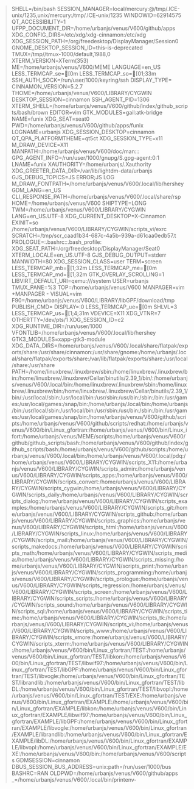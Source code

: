 > SHELL=/bin/bash
> SESSION\_MANAGER=local/mercury:@/tmp/.ICE-unix/1235,unix/mercury:/tmp/.ICE-unix/1235
> WINDOWID=62914575 QT\_ACCESSIBILITY=1
> UFPP\_DOCUMENT\_DIR=/home/urbanjs/venus/V600/github/apps
> XDG\_CONFIG\_DIRS=/etc/xdg/xdg-cinnamon:/etc/xdg
> XDG\_SESSION\_PATH=/org/freedesktop/DisplayManager/Session0
> GNOME\_DESKTOP\_SESSION\_ID=this-is-deprecated
> TMUX=/tmp//tmux-1000/default,1988,0 XTERM\_VERSION=XTerm(353)
> ME=/home/urbanjs/venus/V600/MEME LANGUAGE=en\_US
> LESS\_TERMCAP\_se=\[0m LESS\_TERMCAP\_so=\[01;33m
> SSH\_AUTH\_SOCK=/run/user/1000/keyring/ssh DISPLAY\_TYPE=
> CINNAMON\_VERSION=5.2.7 THOME=/home/urbanjs/venus/V600/LIBRARY/CYGWIN
> DESKTOP\_SESSION=cinnamon SSH\_AGENT\_PID=1306
> XTERM\_SHELL=/home/urbanjs/venus/V600/github/index/github\_scripts/bash/brown
> EDITOR=vim GTK\_MODULES=gail:atk-bridge NAME=funix XDG\_SEAT=seat0
> PWD=/home/urbanjs/venus/V600/github/apps/funix LOGNAME=urbanjs
> XDG\_SESSION\_DESKTOP=cinnamon QT\_QPA\_PLATFORMTHEME=qt5ct
> XDG\_SESSION\_TYPE=x11 M\_DRAW\_DEVICE=X11
> MANPATH=/home/urbanjs/venus/V600/doc/man:::
> GPG\_AGENT\_INFO=/run/user/1000/gnupg/S.gpg-agent:0:1 LNAME=funix
> XAUTHORITY=/home/urbanjs/.Xauthority
> XDG\_GREETER\_DATA\_DIR=/var/lib/lightdm-data/urbanjs
> GJS\_DEBUG\_TOPICS=JS ERROR;JS LOG
> M\_DRAW\_FONTPATH=/home/urbanjs/venus/V600/.local/lib/hershey
> GDM\_LANG=en\_US
> CLI\_RESPONSE\_PATH=/home/urbanjs/venus/V600/.local/share/rsp
> HOME=/home/urbanjs/venus/V600 SHIPTYPE=LONG
> TWM=/home/urbanjs/venus/V600/LIBRARY/CYGWIN LANG=en\_US.UTF-8
> XDG\_CURRENT\_DESKTOP=X-Cinnamon EXINIT=so
> /home/urbanjs/venus/V600/LIBRARY/CYGWIN/scripts\_vi/exrc
> SCRATCH=/tmp/scr\_caad1b34-687c-4a5b-939a-d61caa0edb57.t
> PROLOGUE=:.bashrc::.bash\_profile:
> XDG\_SEAT\_PATH=/org/freedesktop/DisplayManager/Seat0
> XTERM\_LOCALE=en\_US.UTF-8 GJS\_DEBUG\_OUTPUT=stderr MANWIDTH=80
> XDG\_SESSION\_CLASS=user TERM=screen LESS\_TERMCAP\_mb=\[1;32m
> LESS\_TERMCAP\_me=\[0m LESS\_TERMCAP\_md=\[1;32m
> GTK\_OVERLAY\_SCROLLING=1 LIBVIRT\_DEFAULT\_URI=qemu:///system
> USER=urbanjs TMUX\_PANE=%3 TOP=/home/urbanjs/venus/V600 MANPAGER=vim
> +MANPAGER - VISUAL=vim
> F90=/home/urbanjs/venus/V600/LIBRARY/libGPF/download/tmp PUBLISH\_CMD=
> DISPLAY=:0 LESS\_TERMCAP\_ue=\[0m SHLVL=3
> LESS\_TERMCAP\_us=\[1;4;31m VDEVICE=X11 XDG\_VTNR=7
> OTHERTTY=/dev/pts/1 XDG\_SESSION\_ID=c2
> XDG\_RUNTIME\_DIR=/run/user/1000
> VFONTLIB=/home/urbanjs/venus/V600/.local/lib/hershey
> GTK3\_MODULES=xapp-gtk3-module
> XDG\_DATA\_DIRS=/home/urbanjs/venus/V600/.local/share/flatpak/exports/share:/usr/share/cinnamon:/usr/share/gnome:/home/urbanjs/.local/share/flatpak/exports/share:/var/lib/flatpak/exports/share:/usr/local/share:/usr/share
> PATH=/home/linuxbrew/.linuxbrew/sbin:/home/linuxbrew/.linuxbrew/bin:/home/linuxbrew/.linuxbrew/Cellar/binutils/2.39\_1/bin/:/home/urbanjs/venus/V600/.local/bin:/home/linuxbrew/.linuxbrew/sbin:/home/linuxbrew/.linuxbrew/bin:/home/linuxbrew/.linuxbrew/Cellar/binutils/2.39\_1/bin/:/usr/local/sbin:/usr/local/bin:/usr/sbin:/usr/bin:/sbin:/bin:/usr/games:/usr/local/games:/snap/bin:/home/urbanjs/.local/bin:/home/urbanjs/bin:/usr/local/sbin:/usr/local/bin:/usr/sbin:/usr/bin:/sbin:/bin:/usr/games:/usr/local/games:/snap/bin:/home/urbanjs/venus/V600/github/scripts:/home/urbanjs/venus/V600/github/scripts/redhat:/home/urbanjs/venus/V600/bin/Linux\_gfortran:/home/urbanjs/venus/V600/bin/Linux\_ifort:/home/urbanjs/venus/MEME/scripts:/home/urbanjs/venus/V600/github/github\_scripts/bash:/home/urbanjs/venus/V600/github/index/github\_scripts/bash:/home/urbanjs/venus/V600/github/scripts:/home/urbanjs/venus/V600/.local/bin:/home/urbanjs/venus/V600/.local/pdq:/home/urbanjs/venus/V600/LIBRARY/CYGWIN/scripts\_X11:/home/urbanjs/venus/V600/LIBRARY/CYGWIN/scripts\_admin:/home/urbanjs/venus/V600/LIBRARY/CYGWIN/scripts\_apps:/home/urbanjs/venus/V600/LIBRARY/CYGWIN/scripts\_convert:/home/urbanjs/venus/V600/LIBRARY/CYGWIN/scripts\_cygwin:/home/urbanjs/venus/V600/LIBRARY/CYGWIN/scripts\_daily:/home/urbanjs/venus/V600/LIBRARY/CYGWIN/scripts\_dialog:/home/urbanjs/venus/V600/LIBRARY/CYGWIN/scripts\_examples:/home/urbanjs/venus/V600/LIBRARY/CYGWIN/scripts\_git:/home/urbanjs/venus/V600/LIBRARY/CYGWIN/scripts\_github:/home/urbanjs/venus/V600/LIBRARY/CYGWIN/scripts\_graphics:/home/urbanjs/venus/V600/LIBRARY/CYGWIN/scripts\_html:/home/urbanjs/venus/V600/LIBRARY/CYGWIN/scripts\_linux:/home/urbanjs/venus/V600/LIBRARY/CYGWIN/scripts\_mail:/home/urbanjs/venus/V600/LIBRARY/CYGWIN/scripts\_makedocs:/home/urbanjs/venus/V600/LIBRARY/CYGWIN/scripts\_math:/home/urbanjs/venus/V600/LIBRARY/CYGWIN/scripts\_media:/home/urbanjs/venus/V600/LIBRARY/CYGWIN/scripts\_missing:/home/urbanjs/venus/V600/LIBRARY/CYGWIN/scripts\_print:/home/urbanjs/venus/V600/LIBRARY/CYGWIN/scripts\_programming:/home/urbanjs/venus/V600/LIBRARY/CYGWIN/scripts\_prologue:/home/urbanjs/venus/V600/LIBRARY/CYGWIN/scripts\_regression:/home/urbanjs/venus/V600/LIBRARY/CYGWIN/scripts\_screen:/home/urbanjs/venus/V600/LIBRARY/CYGWIN/scripts\_scripts:/home/urbanjs/venus/V600/LIBRARY/CYGWIN/scripts\_sound:/home/urbanjs/venus/V600/LIBRARY/CYGWIN/scripts\_sql:/home/urbanjs/venus/V600/LIBRARY/CYGWIN/scripts\_time:/home/urbanjs/venus/V600/LIBRARY/CYGWIN/scripts\_tk:/home/urbanjs/venus/V600/LIBRARY/CYGWIN/scripts\_vi:/home/urbanjs/venus/V600/LIBRARY/CYGWIN/scripts\_www:/home/urbanjs/venus/V600/LIBRARY/CYGWIN/scripts\_xmore:/home/urbanjs/venus/V600/LIBRARY/CYGWIN/scripts\_xterm:/home/urbanjs/venus/V600/LIBRARY/CYGWIN:/home/urbanjs/venus/V600/bin/Linux\_gfortran/TEST:/home/urbanjs/venus/V600/bin/Linux\_gfortran/TEST/libkon:/home/urbanjs/venus/V600/bin/Linux\_gfortran/TEST/libwif97:/home/urbanjs/venus/V600/bin/Linux\_gfortran/TEST/libGPF:/home/urbanjs/venus/V600/bin/Linux\_gfortran/TEST/libvogle:/home/urbanjs/venus/V600/bin/Linux\_gfortran/TEST/librandlib:/home/urbanjs/venus/V600/bin/Linux\_gfortran/TEST/libDL:/home/urbanjs/venus/V600/bin/Linux\_gfortran/TEST/libvopl:/home/urbanjs/venus/V600/bin/Linux\_gfortran/TEST/EXE:/home/urbanjs/venus/V600/bin/Linux\_gfortran/EXAMPLE:/home/urbanjs/venus/V600/bin/Linux\_gfortran/EXAMPLE/libkon:/home/urbanjs/venus/V600/bin/Linux\_gfortran/EXAMPLE/libwif97:/home/urbanjs/venus/V600/bin/Linux\_gfortran/EXAMPLE/libGPF:/home/urbanjs/venus/V600/bin/Linux\_gfortran/EXAMPLE/libvogle:/home/urbanjs/venus/V600/bin/Linux\_gfortran/EXAMPLE/librandlib:/home/urbanjs/venus/V600/bin/Linux\_gfortran/EXAMPLE/libDL:/home/urbanjs/venus/V600/bin/Linux\_gfortran/EXAMPLE/libvopl:/home/urbanjs/venus/V600/bin/Linux\_gfortran/EXAMPLE/EXE:/home/urbanjs/venus/V600/bin:/home/urbanjs/venus/V600/scripts
> GDMSESSION=cinnamon
> DBUS\_SESSION\_BUS\_ADDRESS=unix:path=/run/user/1000/bus BASHRC=RAN
> OLDPWD=/home/urbanjs/venus/V600/github/apps
> \_=/home/urbanjs/venus/V600/.local/bin/printenv-
